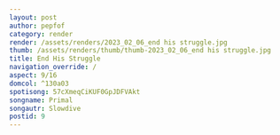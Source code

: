 ```yaml
---
layout: post
author: pepfof
category: render
render: /assets/renders/2023_02_06_end his struggle.jpg
thumb: /assets/renders/thumb/thumb-2023_02_06_end his struggle.jpg
title: End His Struggle
navigation_override: /
aspect: 9/16
domcol: ^130a03
spotisong: 57cXmeqCiKUF0GpJDFVAkt
songname: Primal
songautr: Slowdive
postid: 9
---
```


<!--USER BEGIN 1-->

<!--USER END 1-->

<!--more-->
<!--USER BEGIN 2-->

<!--USER END 2-->

